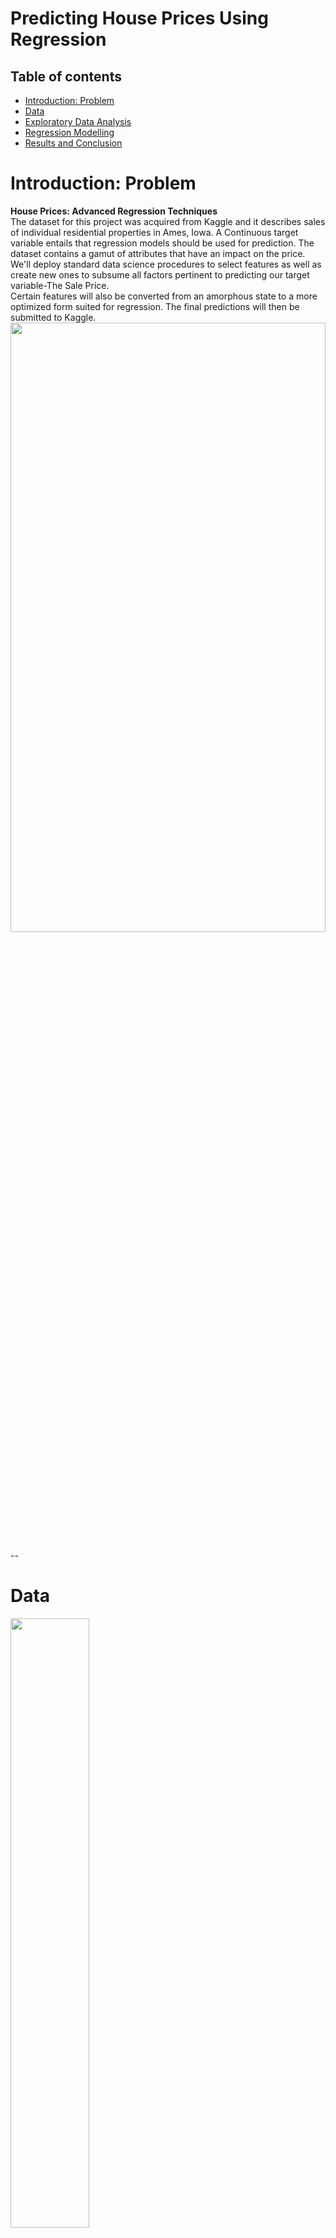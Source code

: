 # Predicting House Prices Using Regression

## Table of contents
* [Introduction: Problem](#introduction)
* [Data](#data)
* [Exploratory Data Analysis](#analysis)
* [Regression Modelling](#modelling)
* [Results and Conclusion](#results)

# Introduction: Problem<a name="introduction"></a>
<b> House Prices: Advanced Regression Techniques</b>
<br>
The dataset for this project was acquired from Kaggle and it describes sales of individual residential properties in Ames, Iowa.
A Continuous target variable entails that regression models should be used for prediction.
The dataset contains a gamut of attributes that have an impact on the price. We'll deploy standard data science procedures to select features as well as create new ones to subsume all factors pertinent to predicting our target variable-The Sale Price. <br> 
Certain features will also be converted from an amorphous state to a more optimized form suited for regression. The final predictions will then be submitted to Kaggle.
<img src = "files/Housing-Prices.jpg" height = 50% width = 100%>

--

# Data<a name="data"></a>

<img src = "files/Dataset.jpg" height = 50% width = 50%>


We have 81 columns in this dataset; one for the target variable, one for ID, and 79 for attributes. Not exactly a glut of attributes but enough to generate meaningful inferences. 

We'll analyze the target variable by generating a histogram.
<img src ="files/NormalDist.jpg" height = 50% width = 50%/>


Making the target variable normally distributed often leads to better results

Sale Price is not normally distributed, we will apply a transformation to it and then fit our regression to predict the transformed values

It's not necessary for the Linear Regression algorithm to have a y variable that is normally distributed; however, it is necessary for the errors to be normally distributed, and one way to ensure this is by transforming the y variable

We'll use <b>histograms</b> and the <b>D'Agostino K^2 Test</b> to determine normality

We'll apply the following three transformations :
<ol>
<li>Square root
<li>Log
<li>Box cox
</ol>    
<img src ="files/NormalTransform.jpg" height = 80% width = 70%/>

Interpreting the D'Agostino K^2 score:<br>
The larger the p-value, the closer the distribution is to normal.

We will take a <b>small sample</b> of each distribution as the test detects even minor deviations in very large samples.

<img src ="files/NormalPval.jpg" height = 50% width = 50%/>

According to frequentist statistics, we can declare the distribution to be normal (more specifically: fail to reject the null hypothesis that it is normal) if p > 0.05.


According to our scores, the p values of Log and Box-Cox Transformations are <b>above 0.05</b> and since the p-value changes every time we sample; <b>We'll sample multiple times and consider the transformation that consistently results in a lower p-value.</b>The choice of transformation between Log and Boxcox is a trivial one as both have a similar effect on precision. We'll apply the BoxCox transformation to our target variable

#### Handling Missing Data

##### We'll extract columns that have missing values: 
<br>
<img src ="files/train_missingval.jpg" height = 20% width = 20%/>


The training dataset has 19 columns containing missing data and the test dataset has 33 columns containing missing data.
We'll be austere with the amount of missing data that is permissible by removing columns with more than 75% of missing data.  

<br>
<img src ="files/col_missing.jpg" height = 20% width = 20%/>

## We'll impute the remaining missing values using a predefined function
We'll define a function to handle missing values and pass the names of columns containing missing values as the argument.

#### Transforming predictor variables for optimal model performance
We'll extract continuous predictor variables that are skewed and apply a log transform to make them more normally distributed.
<br>
<img src ="files/skew.jpg" height = 20% width = 20%/>
<br>
Next, we'll one hot encode categorical variables
# Analysis<a name="analysis"></a>
#### Exploratory Data Analysis
#### Let's explore our dataset for patterns and relationships between the target and predictor
The number of attributes seems involved; however, we'll only consider those attributes that have a siginificant correlation and remove any superfluous attributes using a heatmap
<img src ="files/heatmap.jpg" height = 80% width = 50%/>
<br>

Let's select features which have a correlation magnitude <b>greater</b> than 0.6
<br>
<img src ="files/heatmap2.jpg" height = 80% width = 50%/>

#### 'OverallQual' has the highest correlation with our target followed by Year variables, this makes sense as recently built houses generally have higher prices
<img src ="files/OQ.jpg" height = 80% width = 80%/>
<br>
OverallQual seems to have a non-linear relationship, we can square this column to achieve linearity
<br>
<img src ="files/OQ2.jpg" height = 50% width = 50%/>
There's clearly a premium on houses that were built more recently and have a higher overall quality. 
We'll create a new attribute to subsume this observation.
We can also divide the overall quality by the lot area to get a term that represents the overall quality per sqft. <br>

<br>

Let's take a closer look at the correlation of Total Basement Square ft. and Ground floor Living Area
<img src ="files/TbGr.jpg" height = 80% width = 80%/>
<br>
We'll combine these two features to create a new feature since they are highly correlated

We can also combine Total Basement Square Ft, 1st and 2nd floor Square Ft to create a new variable which summarizes all three. <br>
<img src ="files/SquareFt.jpg" height = 80% width = 80%/>
<br>
Let's take a look at the relationship between the number of cars and garage area on price
<br>
<img src ="files/car.jpg" height = 80% width = 80%/>


Interestingly,  the Sale Price drops once we have more than 3 Garage Cars

#### Once we have created our new features, we'll remove all superfluous features and proceed towards modeling
--

# Modelling <a name="modelling"></a>
We'll split our training dataset into two; a training set and a validation set.
<b> Regularization a.k.a desensitization is very useful in analysing datasets which have a lot of variables</b>

##### We will model our raw data using Linear, Ridge, and Lasso Regression.
<br>

We'll compare the efficacy of our regression models using their R<sup>2</sup> scores.
<br>
<img src ="files/r2.jpg" height = 30% width = 30%/>

####  Ridge regression performs slightly better as it doesn't cancel elements out by labelling their coefficients to 0(like Lasso)
#### Let's plot the actual values with our predicted values
<img src ="files/pred.jpg" height = 80% width = 80%/>
We can observe a strong linear relationship which is an indicator of good model accuracy

# Results <a name="results"></a>
We'll apply the inverse BoxCox transform to our target variable to make it easier to construe.
<br>

The results of this project achieved a Root Mean Logarithmic Score 0.13286 ranking it in the top 20% of submissions.

--
